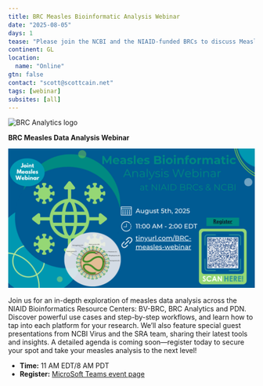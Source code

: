 ```yaml
---
title: BRC Measles Bioinformatic Analysis Webinar
date: "2025-08-05"
days: 1
tease: "Please join the NCBI and the NIAID-funded BRCs to discuss Measles data analysis!"
continent: GL
location:
  name: "Online"
gtn: false
contact: "scott@scottcain.net"
tags: [webinar]
subsites: [all]
---
```

![BRC Analytics logo](/images/logos/brc.svg)

**BRC Measles Data Analysis Webinar**

![Measles webinar infologo](1752585196937.png)

Join us for an in-depth exploration of measles data analysis across the NIAID Bioinformatics Resource Centers: BV-BRC, BRC Analytics and PDN. Discover powerful use cases and step-by-step workflows, and learn how to tap into each platform for your research. We’ll also feature special guest presentations from NCBI Virus and the SRA team, sharing their latest tools and insights. A detailed agenda is coming soon—register today to secure your spot and take your measles analysis to the next level!

- **Time:** 11 AM EDT/8 AM PDT
- **Register:** [MicroSoft Teams event page](https://events.teams.microsoft.com/event/26e362e7-0d72-4c6a-9e86-0fd306368dfd@24d967f1-3ed8-4448-baa6-560ec572acb3)
